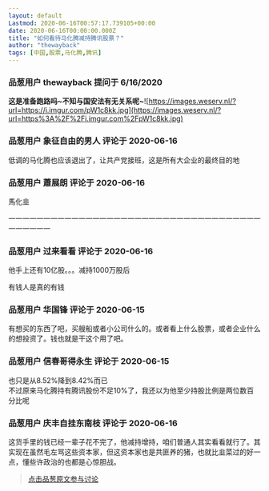 ```yaml
---
layout: default
Lastmod: 2020-06-16T00:57:17.739105+00:00
date: 2020-06-16T00:00:00.000Z
title: "如何看待马化腾减持腾讯股票？"
author: "thewayback"
tags: [中国,股票,马化腾,腾讯]
---
```



### 品葱用户 **thewayback** 提问于 6/16/2020
    
**这是准备跑路吗~不知与国安法有无关系呢~**![https://images.weserv.nl/?url=https://i.imgur.com/pW1c8kk.jpg](https://images.weserv.nl/?url=https%3A%2F%2Fi.imgur.com%2FpW1c8kk.jpg)
    
                

### 品葱用户 **象征自由的男人** 评论于 2020-06-16
        
低调的马化腾也应该退出了，让共产党接班，这是所有大企业的最终目的地
        
                

### 品葱用户 **蕭展朗** 评论于 2020-06-16
        
馬化韭  
  
  
  
一一一一一一一一一一一一一一一一一一一一一一一一一一一一一一一一一一一一一一一一一一
        
                

### 品葱用户 **过来看看** 评论于 2020-06-16
        
他手上还有10亿股。。。减持1000万股后  
  
有钱人是真的有钱
        
                

### 品葱用户 **华国锋** 评论于 2020-06-15
        
有想买的东西了吧，买艘船或者小公司什么的。或者看上什么股票，或者企业什么的想投资了。钱也就是干这个用了吧。
        
                

### 品葱用户 **信春哥得永生** 评论于 2020-06-15
        
也只是从8.52%降到8.42%而已  
不过原来马化腾持有腾讯股份不足10%了，我还以为他至少持股比例是两位数百分比呢
        
                

### 品葱用户 **庆丰自挂东南枝** 评论于 2020-06-16
        
这货手里的钱已经一辈子花不完了，他减持增持，咱们普通人其实看看就行了。其实现在虽然毛左骂这些资本家，但这资本家也是共匪养的猪，也就比韭菜过的好一点，懂些许政治的也都是心惊胆战。
        
                





> [点击品葱原文参与讨论](https://pincong.rocks/question/27313?warning)


